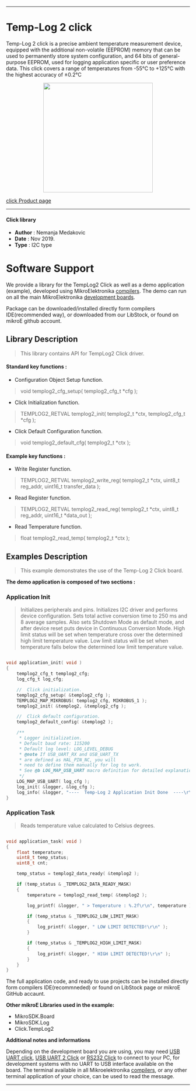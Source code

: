  

---
# Temp-Log 2 click

Temp-Log 2 click is a precise ambient temperature measurement device, equipped with the additional non-volatile (EEPROM) memory that can be used
to permanently store system configuration, and 64 bits of general-purpose EEPROM, used for logging application specific or user preference data.
This click covers a range of temperatures from -55°C to +125°C with the highest accuracy of ±0.2°C

<p align="center">
  <img src="https://download.mikroe.com/images/click_for_ide/templog2_click.png" height=300px>
</p>

[click Product page](https://www.mikroe.com/temp-log-2-click)

---


#### Click library

- **Author**        : Nemanja Medakovic
- **Date**          : Nov 2019.
- **Type**          : I2C type


# Software Support

We provide a library for the TempLog2 Click 
as well as a demo application (example), developed using MikroElektronika 
[compilers](https://shop.mikroe.com/compilers).
The demo can run on all the main MikroElektronika [development boards](https://shop.mikroe.com/development-boards).

Package can be downloaded/installed directly form compilers IDE(recommended way), or downloaded from our LibStock, or found on mikroE github account.

## Library Description

> This library contains API for TempLog2 Click driver.

#### Standard key functions :

- Configuration Object Setup function.
> void templog2_cfg_setup( templog2_cfg_t *cfg );
 
- Click Initialization function.
> TEMPLOG2_RETVAL templog2_init( templog2_t *ctx, templog2_cfg_t *cfg );

- Click Default Configuration function.
> void templog2_default_cfg( templog2_t *ctx );


#### Example key functions :

- Write Register function.
> TEMPLOG2_RETVAL templog2_write_reg( templog2_t *ctx, uint8_t reg_addr, uint16_t transfer_data );
 
- Read Register function.
> TEMPLOG2_RETVAL templog2_read_reg( templog2_t *ctx, uint8_t reg_addr, uint16_t *data_out );

- Read Temperature function.
> float templog2_read_temp( templog2_t *ctx );

## Examples Description

>
> This example demonstrates the use of the Temp-Log 2 Click board.
>

**The demo application is composed of two sections :**

### Application Init

>
> Initializes peripherals and pins.
> Initializes I2C driver and performs device configuration.
> Sets total active conversion time to 250 ms and 8 average samples.
> Also sets Shutdown Mode as default mode, and after device reset puts device
> in Continuous Conversion Mode.
> High limit status will be set when temperature cross over the determined
> high limit temperature value.
> Low limit status will be set when temperature falls below the determined
> low limit temperature value.
>

```c

void application_init( void )
{
    templog2_cfg_t templog2_cfg;
    log_cfg_t log_cfg;

    //  Click initialization.
    templog2_cfg_setup( &templog2_cfg );
    TEMPLOG2_MAP_MIKROBUS( templog2_cfg, MIKROBUS_1 );
    templog2_init( &templog2, &templog2_cfg );

    //  Click default configuration.
    templog2_default_config( &templog2 );

    /** 
     * Logger initialization.
     * Default baud rate: 115200
     * Default log level: LOG_LEVEL_DEBUG
     * @note If USB_UART_RX and USB_UART_TX 
     * are defined as HAL_PIN_NC, you will 
     * need to define them manually for log to work. 
     * See @b LOG_MAP_USB_UART macro definition for detailed explanation.
     */
    LOG_MAP_USB_UART( log_cfg );
    log_init( &logger, &log_cfg );
    log_info( &logger, "----  Temp-Log 2 Application Init Done  ----\r\n" );
}

```

### Application Task

>
> Reads temperature value calculated to Celsius degrees.
>

```c

void application_task( void )
{
    float temperature;
    uint8_t temp_status;
    uint8_t cnt;

    temp_status = templog2_data_ready( &templog2 );

    if (temp_status & _TEMPLOG2_DATA_READY_MASK)
    {
        temperature = templog2_read_temp( &templog2 );

        log_printf( &logger, " > Temperature : %.2f\r\n", temperature );

        if (temp_status & _TEMPLOG2_LOW_LIMIT_MASK)
        {
            log_printf( &logger, " LOW LIMIT DETECTED!\r\n" );
        }

        if (temp_status & _TEMPLOG2_HIGH_LIMIT_MASK)
        {
            log_printf( &logger, " HIGH LIMIT DETECTED!\r\n" );
        }
    }
}

```

The full application code, and ready to use projects can be  installed directly form compilers IDE(recommneded) or found on LibStock page or mikroE GitHub accaunt.

**Other mikroE Libraries used in the example:**

- MikroSDK.Board
- MikroSDK.Log
- Click.TempLog2

**Additional notes and informations**

Depending on the development board you are using, you may need 
[USB UART click](https://shop.mikroe.com/usb-uart-click), 
[USB UART 2 Click](https://shop.mikroe.com/usb-uart-2-click) or 
[RS232 Click](https://shop.mikroe.com/rs232-click) to connect to your PC, for 
development systems with no UART to USB interface available on the board. The 
terminal available in all Mikroelektronika 
[compilers](https://shop.mikroe.com/compilers), or any other terminal application 
of your choice, can be used to read the message.



---
